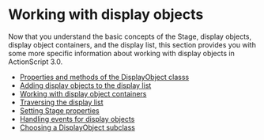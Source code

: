 # Working with display objects

Now that you understand the basic concepts of the Stage, display objects,
display object containers, and the display list, this section provides you with
some more specific information about working with display objects in
ActionScript 3.0.

- [Properties and methods of the DisplayObject classs](./properties-and-methods-of-the-displayobject-class.md)
- [Adding display objects to the display list](./adding-display-objects-to-the-display-list.md)
- [Working with display object containers](./working-with-display-object-containers.md)
- [Traversing the display list](./traversing-the-display-list.md)
- [Setting Stage properties](./setting-stage-properties.md)
- [Handling events for display objects](./handling-events-for-display-objects.md)
- [Choosing a DisplayObject subclass](./choosing-a-display-object-subclass.md)
